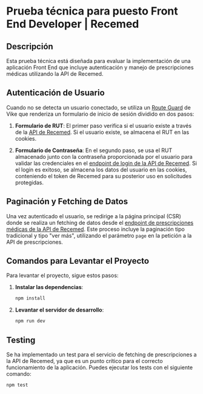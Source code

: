 # Prueba técnica para puesto Front End Developer | Recemed

## Descripción

Esta prueba técnica está diseñada para evaluar la implementación de una aplicación Front End que incluye autenticación y manejo de prescripciones médicas utilizando la API de Recemed.

## Autenticación de Usuario

Cuando no se detecta un usuario conectado, se utiliza un [Route Guard](https://vike.dev/routing#route-guards) de Vike que renderiza un formulario de inicio de sesión dividido en dos pasos:

1. **Formulario de RUT**: El primer paso verifica si el usuario existe a través de la [API de Recemed](http://rec-staging.recemed.cl/doc/index.html#/User/RecWeb_Api_UserController_exists). Si el usuario existe, se almacena el RUT en las cookies.

2. **Formulario de Contraseña**: En el segundo paso, se usa el RUT almacenado junto con la contraseña proporcionada por el usuario para validar las credenciales en el [endpoint de login de la API de Recemed](http://rec-staging.recemed.cl/doc/index.html#/UserSession/RecWeb_Api_UserSessionController_create). Si el login es exitoso, se almacena los datos del usuario en las cookies, conteniendo el token de Recemed para su posterior uso en solicitudes protegidas.

## Paginación y Fetching de Datos

Una vez autenticado el usuario, se redirige a la página principal (CSR) donde se realiza un fetching de datos desde el [endpoint de prescripciones médicas de la API de Recemed](http://rec-staging.recemed.cl/doc/index.html#/Prescription/RecWeb_Api_Patient_PrescriptionController_index). Este proceso incluye la paginación tipo tradicional y tipo "ver más", utilizando el parámetro `page` en la petición a la API de prescripciones.

## Comandos para Levantar el Proyecto

Para levantar el proyecto, sigue estos pasos:

1. **Instalar las dependencias**:
    ```bash
    npm install
    ```

2. **Levantar el servidor de desarrollo**:
    ```bash
    npm run dev
    ```

## Testing

Se ha implementado un test para el servicio de fetching de prescripciones a la API de Recemed, ya que es un punto crítico para el correcto funcionamiento de la aplicación. Puedes ejecutar los tests con el siguiente comando:

```bash
npm test
